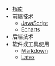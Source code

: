 * [指南](/guide)
* 前端技术
  * [JavaScript](/前端/JavaScript/)
  * [Echarts](/前端/Echarts/)
* 后端技术
* 软件或工具使用
  * [Markdown](/软件或工具使用/markdown/)
  * [Latex](/软件或工具使用/Latex)
